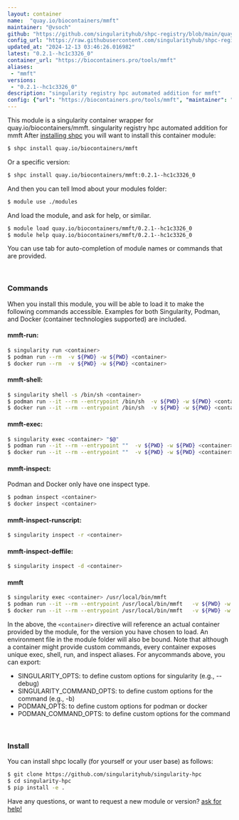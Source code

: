 ```yaml
---
layout: container
name:  "quay.io/biocontainers/mmft"
maintainer: "@vsoch"
github: "https://github.com/singularityhub/shpc-registry/blob/main/quay.io/biocontainers/mmft/container.yaml"
config_url: "https://raw.githubusercontent.com/singularityhub/shpc-registry/main/quay.io/biocontainers/mmft/container.yaml"
updated_at: "2024-12-13 03:46:26.016982"
latest: "0.2.1--hc1c3326_0"
container_url: "https://biocontainers.pro/tools/mmft"
aliases:
 - "mmft"
versions:
 - "0.2.1--hc1c3326_0"
description: "singularity registry hpc automated addition for mmft"
config: {"url": "https://biocontainers.pro/tools/mmft", "maintainer": "@vsoch", "description": "singularity registry hpc automated addition for mmft", "latest": {"0.2.1--hc1c3326_0": "sha256:548b6364a73abb0d9fadc849c8a3d4b7162f00f2a503ce767418d3f743fc862e"}, "tags": {"0.2.1--hc1c3326_0": "sha256:548b6364a73abb0d9fadc849c8a3d4b7162f00f2a503ce767418d3f743fc862e"}, "docker": "quay.io/biocontainers/mmft", "aliases": {"mmft": "/usr/local/bin/mmft"}}
---
```


This module is a singularity container wrapper for quay.io/biocontainers/mmft.
singularity registry hpc automated addition for mmft
After [installing shpc](#install) you will want to install this container module:


```bash
$ shpc install quay.io/biocontainers/mmft
```

Or a specific version:

```bash
$ shpc install quay.io/biocontainers/mmft:0.2.1--hc1c3326_0
```

And then you can tell lmod about your modules folder:

```bash
$ module use ./modules
```

And load the module, and ask for help, or similar.

```bash
$ module load quay.io/biocontainers/mmft/0.2.1--hc1c3326_0
$ module help quay.io/biocontainers/mmft/0.2.1--hc1c3326_0
```

You can use tab for auto-completion of module names or commands that are provided.

<br>

### Commands

When you install this module, you will be able to load it to make the following commands accessible.
Examples for both Singularity, Podman, and Docker (container technologies supported) are included.

#### mmft-run:

```bash
$ singularity run <container>
$ podman run --rm  -v ${PWD} -w ${PWD} <container>
$ docker run --rm  -v ${PWD} -w ${PWD} <container>
```

#### mmft-shell:

```bash
$ singularity shell -s /bin/sh <container>
$ podman run --it --rm --entrypoint /bin/sh  -v ${PWD} -w ${PWD} <container>
$ docker run --it --rm --entrypoint /bin/sh  -v ${PWD} -w ${PWD} <container>
```

#### mmft-exec:

```bash
$ singularity exec <container> "$@"
$ podman run --it --rm --entrypoint ""  -v ${PWD} -w ${PWD} <container> "$@"
$ docker run --it --rm --entrypoint ""  -v ${PWD} -w ${PWD} <container> "$@"
```

#### mmft-inspect:

Podman and Docker only have one inspect type.

```bash
$ podman inspect <container>
$ docker inspect <container>
```

#### mmft-inspect-runscript:

```bash
$ singularity inspect -r <container>
```

#### mmft-inspect-deffile:

```bash
$ singularity inspect -d <container>
```


#### mmft

```bash
$ singularity exec <container> /usr/local/bin/mmft
$ podman run --it --rm --entrypoint /usr/local/bin/mmft   -v ${PWD} -w ${PWD} <container> -c " $@"
$ docker run --it --rm --entrypoint /usr/local/bin/mmft   -v ${PWD} -w ${PWD} <container> -c " $@"
```



In the above, the `<container>` directive will reference an actual container provided
by the module, for the version you have chosen to load. An environment file in the
module folder will also be bound. Note that although a container
might provide custom commands, every container exposes unique exec, shell, run, and
inspect aliases. For anycommands above, you can export:

 - SINGULARITY_OPTS: to define custom options for singularity (e.g., --debug)
 - SINGULARITY_COMMAND_OPTS: to define custom options for the command (e.g., -b)
 - PODMAN_OPTS: to define custom options for podman or docker
 - PODMAN_COMMAND_OPTS: to define custom options for the command

<br>

### Install

You can install shpc locally (for yourself or your user base) as follows:

```bash
$ git clone https://github.com/singularityhub/singularity-hpc
$ cd singularity-hpc
$ pip install -e .
```

Have any questions, or want to request a new module or version? [ask for help!](https://github.com/singularityhub/singularity-hpc/issues)